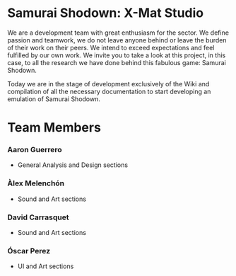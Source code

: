 # Samurai Shodown: X-Mat Studio

We are a development team with great enthusiasm for the sector. We define passion and teamwork, we do not leave anyone behind or leave the burden of their work on their peers. We intend to exceed expectations and feel fulfilled by our own work. We invite you to take a look at this project, in this case, to all the research we have done behind this fabulous game: Samurai Shodown.

Today we are in the stage of development exclusively of the Wiki and compilation of all the necessary documentation to start developing an emulation of Samurai Shodown.

# Team Members
### Aaron Guerrero
* General Analysis and Design sections

### Àlex Melenchón
* Sound and Art sections

### David Carrasquet
* Sound and Art sections

### Óscar Perez
* UI and Art sections


